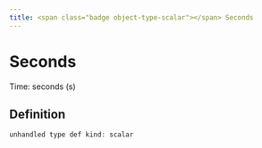 ```yaml
---
title: <span class="badge object-type-scalar"></span> Seconds
---
```

# <span class="badge object-type-scalar"></span> Seconds

Time: seconds (s)

## Definition

```php
unhandled type def kind: scalar
```
